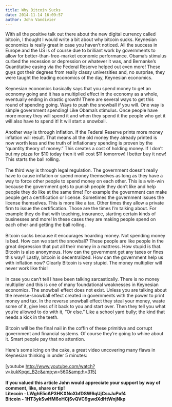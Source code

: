 ```yaml
---
title: Why Bitcoin Sucks
date: 2014-11-14 16:09:57
author: John Vandivier
---
```




With all the positive talk out there about the new digital currency called bitcoin, I thought I would write a bit about why bitcoin sucks. Keynesian economics is really great in case you haven’t noticed. All the success in Europe and the US is of course due to brilliant work by governments to allow for better-than-free-market economic performance. Obama’s stimulus curbed the recession or depression or whatever it was, and Bernanke’s Quantitative easing via the Federal Reserve helped out even more! These guys got their degrees from really classy universities and, no surprise, they were taught the leading economics of the day, Keynesian economics.<br /><br />Keynesian economics basically says that you spend money to get an economy going and it has a multiplied effect in the economy as a whole, eventually ending in drastic growth! There are several ways to get this round of spending going. Ways to push the snowball if you will. One way is simple government spending! Like Obama’s stimulus. Once people have more money they will spend it and when they spend it the people who get it will also have to spend it! It will start a snowball.<br /><br />Another way is through inflation. If the Federal Reserve prints more money inflation will result. That means all the old money they already printed is now worth less and the truth of inflationary spending is proven by the “quantity theory of money.” This creates a cost of holding money. If I don’t but my pizza for $10 today then it will cost $11 tomorrow! I better buy it now! This starts the ball rolling.<br /><br />The third way is through legal regulation. The government doesn’t really have to cause inflation or spend money themselves as long as they have a way to force other people to spend money on each other. This is a win-win because the government gets to punish people they don’t like and help people they do like at the same time! For example the government can make people get a certification or license. Sometimes the government issues the license themselves. This is more like a tax. Other times they allow a private firm to issue the certification. Those are the times I’m talking about. For example they do that with teaching, insurance, starting certain kinds of businesses and more! In these cases they are making people spend on each other and getting the ball rolling.<br /><br />Bitcoin sucks because it encourages hoarding money. Not spending money is bad. How can we start the snowball? These people are like people in the great depression that put all their money in a mattress. How stupid is that. Bitcoin is also anonymous. How can the government get any taxes or fines this way? Lastly, bitcoin is decentralized. How can the government help us with inflation now? Clearly Bitcoin is very stupid. The money multiplier will never work like this!<br /><br />In case you can’t tell I have been talking sarcastically. There is no money multiplier and this is one of many foundational weaknesses in Keynesian economics. The snowball effect does not exist. Unless you are talking about the reverse-snowball effect created in governments with the power to print money and tax. In the reverse snowball effect they steal your money, waste some of it, give less of it back to you and start over. Then they tell you what you’re allowed to do with it, “Or else.” Like a school yard bully; the kind that needs a kick in the teeth.<br /><br />Bitcoin will be the final nail in the coffin of these primitive and corrupt government and financial systems. Of course they’re going to whine about it. Smart people pay that no attention.<br /><br />Here's some icing on the cake, a great video uncovering many flaws in Keynesian thinking in under 5 minutes:<br /><br />[youtube http://www.youtube.com/watch?v=kukKpqd_B2c&amp;w=560&amp;h=315]<br /><br /><b>If you valued this article John would appreciate your support by way of comment, like, share or tip!<br />Litecoin - LWghE5cAP3HKXNoXbfDSW6qUjCscJuPof4<br />Bitcoin - 1HT3ykSwHM6oHCjSvQVC9gwdXdHtWnjNkp</b>